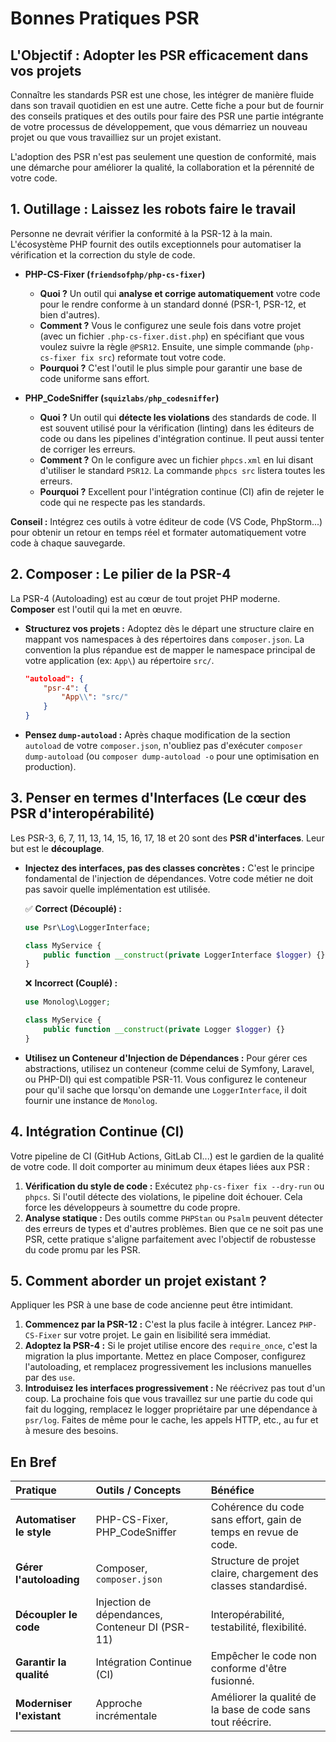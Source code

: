 # Bonnes Pratiques PSR

## L'Objectif : Adopter les PSR efficacement dans vos projets

Connaître les standards PSR est une chose, les intégrer de manière fluide dans son travail quotidien en est une autre. Cette fiche a pour but de fournir des conseils pratiques et des outils pour faire des PSR une partie intégrante de votre processus de développement, que vous démarriez un nouveau projet ou que vous travailliez sur un projet existant.

L'adoption des PSR n'est pas seulement une question de conformité, mais une démarche pour améliorer la qualité, la collaboration et la pérennité de votre code.

## 1. Outillage : Laissez les robots faire le travail

Personne ne devrait vérifier la conformité à la PSR-12 à la main. L'écosystème PHP fournit des outils exceptionnels pour automatiser la vérification et la correction du style de code.

-   **PHP-CS-Fixer (`friendsofphp/php-cs-fixer`)**
    -   **Quoi ?** Un outil qui **analyse et corrige automatiquement** votre code pour le rendre conforme à un standard donné (PSR-1, PSR-12, et bien d'autres).
    -   **Comment ?** Vous le configurez une seule fois dans votre projet (avec un fichier `.php-cs-fixer.dist.php`) en spécifiant que vous voulez suivre la règle `@PSR12`. Ensuite, une simple commande (`php-cs-fixer fix src`) reformate tout votre code.
    -   **Pourquoi ?** C'est l'outil le plus simple pour garantir une base de code uniforme sans effort.

-   **PHP_CodeSniffer (`squizlabs/php_codesniffer`)**
    -   **Quoi ?** Un outil qui **détecte les violations** des standards de code. Il est souvent utilisé pour la vérification (linting) dans les éditeurs de code ou dans les pipelines d'intégration continue. Il peut aussi tenter de corriger les erreurs.
    -   **Comment ?** On le configure avec un fichier `phpcs.xml` en lui disant d'utiliser le standard `PSR12`. La commande `phpcs src` listera toutes les erreurs.
    -   **Pourquoi ?** Excellent pour l'intégration continue (CI) afin de rejeter le code qui ne respecte pas les standards.

**Conseil :** Intégrez ces outils à votre éditeur de code (VS Code, PhpStorm...) pour obtenir un retour en temps réel et formater automatiquement votre code à chaque sauvegarde.

## 2. Composer : Le pilier de la PSR-4

La PSR-4 (Autoloading) est au cœur de tout projet PHP moderne. **Composer** est l'outil qui la met en œuvre.
-   **Structurez vos projets :** Adoptez dès le départ une structure claire en mappant vos namespaces à des répertoires dans `composer.json`. La convention la plus répandue est de mapper le namespace principal de votre application (ex: `App\`) au répertoire `src/`.
    ```json
    "autoload": {
        "psr-4": {
            "App\\": "src/"
        }
    }
    ```
-   **Pensez `dump-autoload` :** Après chaque modification de la section `autoload` de votre `composer.json`, n'oubliez pas d'exécuter `composer dump-autoload` (ou `composer dump-autoload -o` pour une optimisation en production).

## 3. Penser en termes d'Interfaces (Le cœur des PSR d'interopérabilité)

Les PSR-3, 6, 7, 11, 13, 14, 15, 16, 17, 18 et 20 sont des **PSR d'interfaces**. Leur but est le **découplage**.
-   **Injectez des interfaces, pas des classes concrètes :** C'est le principe fondamental de l'injection de dépendances. Votre code métier ne doit pas savoir quelle implémentation est utilisée.

    ✅ **Correct (Découplé) :**
    ```php
    use Psr\Log\LoggerInterface;

    class MyService {
        public function __construct(private LoggerInterface $logger) {}
    }
    ```
    
    ❌ **Incorrect (Couplé) :**
    ```php
    use Monolog\Logger;

    class MyService {
        public function __construct(private Logger $logger) {}
    }
    ```

-   **Utilisez un Conteneur d'Injection de Dépendances :** Pour gérer ces abstractions, utilisez un conteneur (comme celui de Symfony, Laravel, ou PHP-DI) qui est compatible PSR-11. Vous configurez le conteneur pour qu'il sache que lorsqu'on demande une `LoggerInterface`, il doit fournir une instance de `Monolog`.

## 4. Intégration Continue (CI)

Votre pipeline de CI (GitHub Actions, GitLab CI...) est le gardien de la qualité de votre code. Il doit comporter au minimum deux étapes liées aux PSR :
1.  **Vérification du style de code :** Exécutez `php-cs-fixer fix --dry-run` ou `phpcs`. Si l'outil détecte des violations, le pipeline doit échouer. Cela force les développeurs à soumettre du code propre.
2.  **Analyse statique :** Des outils comme `PHPStan` ou `Psalm` peuvent détecter des erreurs de types et d'autres problèmes. Bien que ce ne soit pas une PSR, cette pratique s'aligne parfaitement avec l'objectif de robustesse du code promu par les PSR.

## 5. Comment aborder un projet existant ?

Appliquer les PSR à une base de code ancienne peut être intimidant.
1.  **Commencez par la PSR-12 :** C'est la plus facile à intégrer. Lancez `PHP-CS-Fixer` sur votre projet. Le gain en lisibilité sera immédiat.
2.  **Adoptez la PSR-4 :** Si le projet utilise encore des `require_once`, c'est la migration la plus importante. Mettez en place Composer, configurez l'autoloading, et remplacez progressivement les inclusions manuelles par des `use`.
3.  **Introduisez les interfaces progressivement :** Ne réécrivez pas tout d'un coup. La prochaine fois que vous travaillez sur une partie du code qui fait du logging, remplacez le logger propriétaire par une dépendance à `psr/log`. Faites de même pour le cache, les appels HTTP, etc., au fur et à mesure des besoins.

## En Bref

| Pratique | Outils / Concepts | Bénéfice |
| :--- | :--- | :--- |
| **Automatiser le style** | PHP-CS-Fixer, PHP_CodeSniffer | Cohérence du code sans effort, gain de temps en revue de code. |
| **Gérer l'autoloading** | Composer, `composer.json` | Structure de projet claire, chargement des classes standardisé. |
| **Découpler le code** | Injection de dépendances, Conteneur DI (PSR-11) | Interopérabilité, testabilité, flexibilité. |
| **Garantir la qualité** | Intégration Continue (CI) | Empêcher le code non conforme d'être fusionné. |
| **Moderniser l'existant** | Approche incrémentale | Améliorer la qualité de la base de code sans tout réécrire. |